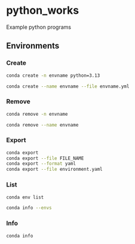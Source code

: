 # python_works

Example python programs

## Environments

### Create

```sh
conda create -n envname python=3.13

conda create --name envname --file envname.yml
```

### Remove

```sh
conda remove -n envname

conda remove --name envname
```

### Export

```sh
conda export
conda export --file FILE_NAME
conda export --format yaml
conda export --file environment.yaml
```

### List

```sh
conda env list

conda info --envs
```

### Info

```sh
conda info
```

